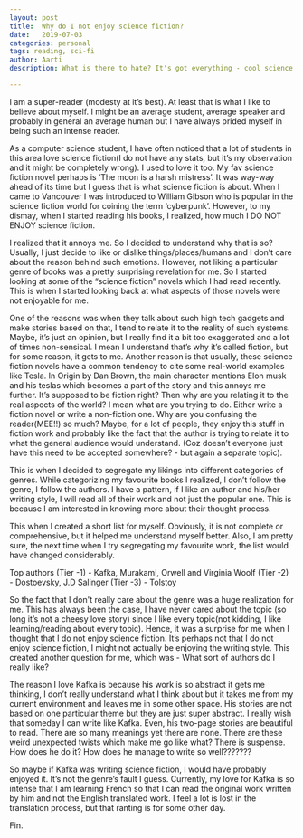 ```yaml
---
layout: post
title:  Why do I not enjoy science fiction?
date:   2019-07-03
categories: personal
tags: reading, sci-fi
author: Aarti
description: What is there to hate? It's got everything - cool science stuff, cool characters?

---
```




I am a super-reader (modesty at it’s best). At least that is what I like to believe about myself. I might be an average student, average speaker and probably in general an average human but I have always prided myself in being such an intense reader.

As a computer science student, I have often noticed that a lot of students in this area love science fiction(I do not have any stats, but it’s my observation and it might be completely wrong). I used to love it too. My fav science fiction novel perhaps is ‘The moon is a harsh mistress’. It was way-way ahead of its time but I guess that is what science fiction is about. When I came to Vancouver I was introduced to William Gibson who is popular in the science fiction world for coining the term ‘cyberpunk’. However, to my dismay, when I started reading his books, I realized, how much I DO NOT ENJOY science fiction.

I realized that it annoys me. So I decided to understand why that is so? Usually, I just decide to like or dislike things/places/humans and I don’t care about the reason behind such emotions. However, not liking a particular genre of books was a pretty surprising revelation for me. So I started looking at some of the “science fiction” novels which I had read recently. This is when I started looking back at what aspects of those novels were not enjoyable for me.

One of the reasons was when they talk about such high tech gadgets and make stories based on that, I tend to relate it to the reality of such systems. Maybe, it’s just an opinion, but I really find it a bit too exaggerated and a lot of times non-sensical. I mean I understand that’s why it’s called fiction, but for some reason, it gets to me. Another reason is that usually, these science fiction novels have a common tendency to cite some real-world examples like Tesla. In Origin by Dan Brown, the main character mentions Elon musk and his teslas which becomes a part of the story and this annoys me further. It’s supposed to be fiction right? Then why are you relating it to the real aspects of the world? I mean what are you trying to do. Either write a fiction novel or write a non-fiction one. Why are you confusing the reader(MEE!!) so much? Maybe, for a lot of people, they enjoy this stuff in fiction work and probably like the fact that the author is trying to relate it to what the general audience would understand. (Coz doesn’t everyone just have this need to be accepted somewhere? - but again a separate topic).

This is when I decided to segregate my likings into different categories of genres. While categorizing my favourite books I realized, I don’t follow the genre, I follow the authors. I have a pattern, if I like an author and his/her writing style, I will read all of their work and not just the popular one. This is because I am interested in knowing more about their thought process.

This when I created a short list for myself. Obviously, it is not complete or comprehensive, but it helped me understand myself better. Also, I am pretty sure, the next time when I try segregating my favourite work, the list would have changed considerably.

Top authors (Tier -1) - Kafka, Murakami, Orwell and Virginia Woolf
            (Tier -2) - Dostoevsky, J.D Salinger
            (Tier -3) - Tolstoy

So the fact that I don't really care about the genre was a huge realization for me. This has always been the case, I have never cared about the topic (so long it’s not a cheesy love story) since I like every topic(not kidding, I like learning/reading about every topic). Hence, it was a surprise for me when I thought that I do not enjoy science fiction. It’s perhaps not that I do not enjoy science fiction, I might not actually be enjoying the writing style.
This created another question for me, which was - What sort of authors do I really like?

The reason I love Kafka is because his work is so abstract it gets me thinking, I don’t really understand what I think about but it takes me from my current environment and leaves me in some other space. His stories are not based on one particular theme but they are just super abstract. I really wish that someday I can write like Kafka. Even, his two-page stories are beautiful to read. There are so many meanings yet there are none. There are these weird unexpected twists which make me go like what? There is suspense. How does he do it? How does he manage to write so well???????

So maybe if Kafka was writing science fiction, I would have probably enjoyed it. It’s not the genre’s fault I guess. Currently, my love for Kafka is so intense that I am learning French so that I can read the original work written by him and not the English translated work. I feel a lot is lost in the translation process, but that ranting is for some other day.


Fin.
